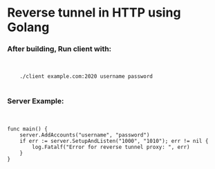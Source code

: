 <h1>Reverse tunnel in HTTP using Golang</h1>

<h3>After building, Run client with:</h3><br>
<code>
    ./client example.com:2020 username password
</code><br>

<h3>Server Example:</h3><br>

<code>
func main() {
	server.AddAccounts("username", "password")
	if err := server.SetupAndListen("1000", "1010"); err != nil {
		log.Fatalf("Error for reverse tunnel proxy: ", err)
	}
}
</code>